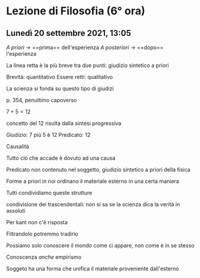 # Lezione di Filosofia (6° ora)
## Lunedì 20 settembre 2021, 13:05

_A priori_ $\to$ ==prima== dell'esperienza
_A posteriori_ $\to$ ==dopo== l'esperienza


La linea retta è la più breve tra due punti: giudizio sintetico a priori

Brevità: quantitativo
Essere retti: qualitativo

La scienza si fonda su questo tipo di giudizi


p. 354, penultimo capoverso

$7+5=12$

concetto del $12$ risulta dalla sintesi progressiva

Giudizio:  7 più 5 è 12
Predicato: 12


Causalità

Tutto ciò che accade è dovuto ad una causa

Predicato non contenuto nel soggetto, giudizio sintetico a priori della fisica

Forme a priori in noi ordinano il materiale esterno in una certa maniera

Tutti condividiamo queste strutture


condivisione dei trascendentali: non si sa se la scienza dica la verità in assoluti

Per kant non c'è risposta


Filtrandolo potremmo tradirlo

Possiamo solo conoscere il mondo come ci appare, non come è in se stesso


Conoscenza _anche_ empirismo

Soggeto ha una forma che unifica il materiale proveniente dall'esterno

<!--stackedit_data:
eyJoaXN0b3J5IjpbNDc0OTExNzgwLDE4NTUxODM0NDEsMjEyOD
U3MDM3MCwtMTg3NDM1MzYyNiwxNTQwMzU2MzgzXX0=
-->